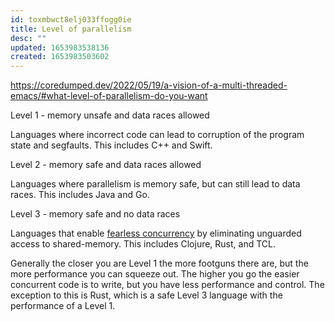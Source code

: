 ```yaml
---
id: toxmbwct8elj033ffogg0ie
title: Level of parallelism
desc: ""
updated: 1653983538136
created: 1653983503602
---
```


https://coredumped.dev/2022/05/19/a-vision-of-a-multi-threaded-emacs/#what-level-of-parallelism-do-you-want

Level 1 - memory unsafe and data races allowed

Languages where incorrect code can lead to corruption of the program state and segfaults. This includes C++ and Swift.

Level 2 - memory safe and data races allowed

Languages where parallelism is memory safe, but can still lead to data races. This includes Java and Go.

Level 3 - memory safe and no data races

Languages that enable [fearless concurrency](https://doc.rust-lang.org/book/ch16-00-concurrency.html) by eliminating unguarded access to shared-memory. This includes Clojure, Rust, and TCL.

Generally the closer you are Level 1 the more footguns there are, but the more performance you can squeeze out. The higher you go the easier concurrent code is to write, but you have less performance and control. The exception to this is Rust, which is a safe Level 3 language with the performance of a Level 1.
